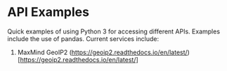# API Examples
Quick examples of using Python 3 for accessing different APIs. Examples include the use of pandas. Current services include:

1. MaxMind GeoIP2 (https://geoip2.readthedocs.io/en/latest/)[https://geoip2.readthedocs.io/en/latest/]
